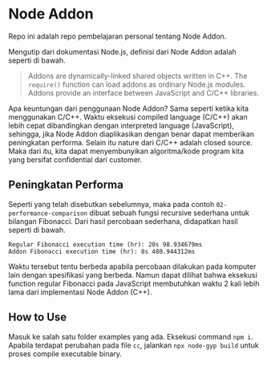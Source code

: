 # Node Addon

Repo ini adalah repo pembelajaran personal tentang Node Addon.

Mengutip dari dokumentasi Node.js, definisi dari Node Addon adalah seperti di bawah.

> Addons are dynamically-linked shared objects written in C++. The `require()` function can load addons as ordinary Node.js modules. Addons provide an interface between JavaScript and C/C++ libraries.

Apa keuntungan dari penggunaan Node Addon? Sama seperti ketika kita menggunakan C/C++. Waktu eksekusi compiled language (C/C++) akan lebih cepat dibandingkan dengan interpreted language (JavaScript), sehingga, jika Node Addon diaplikasikan dengan benar dapat memberikan peningkatan performa. Selain itu nature dari C/C++ adalah closed source. Maka dari itu, kita dapat menyembunyikan algoritma/kode program kita yang bersifat confidential dari customer.

## Peningkatan Performa

Seperti yang telah disebutkan sebelumnya, maka pada contoh `02-performance-comparison` dibuat sebuah fungsi recursive sederhana untuk bilangan Fibonacci. Dari hasil percobaan sederhana, didapatkan hasil seperti di bawah.

```
Regular Fibonacci execution time (hr): 20s 98.934679ms
Addon Fibonacci execution time (hr): 8s 480.944312ms
```

Waktu tersebut tentu berbeda apabila percobaan dilakukan pada komputer lain dengan spesifikasi yang berbeda. Namun dapat dilihat bahwa eksekusi function regular Fibonacci pada JavaScript membutuhkan waktu 2 kali lebih lama dari implementasi Node Addon (C++).

## How to Use

Masuk ke salah satu folder examples yang ada. Eksekusi command `npm i`. Apabila terdapat perubahan pada file `cc`, jalankan `npx node-gyp build` untuk proses compile executable binary.